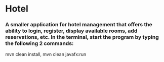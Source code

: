 # Hotel
### A smaller application for hotel management that offers the ability to login, register, display available rooms, add reservations, etc. In the terminal, start the program by typing the following 2 commands:
mvn clean install,
mvn clean javafx:run